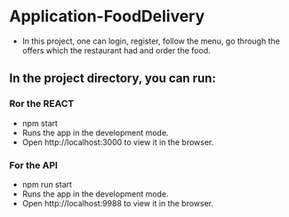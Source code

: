 # Application-FoodDelivery

 - In this project, one can login, register, follow the menu, go through the offers which the restaurant had and order the food.


## In the project directory, you can run:

### Ror the REACT 
- npm start
- Runs the app in the development mode.
- Open http://localhost:3000 to view it in the browser.

### For the API
- npm run start
- Runs the app in the development mode.
- Open http://localhost:9988 to view it in the browser.

